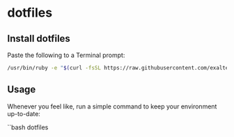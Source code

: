 dotfiles
========

## Install dotfiles

Paste the following to a Terminal prompt:

```bash
/usr/bin/ruby -e "$(curl -fsSL https://raw.githubusercontent.com/exalted/dotfiles/master/install)"
```

## Usage

Whenever you feel like, run a simple command to keep your environment up-to-date:

``bash
dotfiles
```
